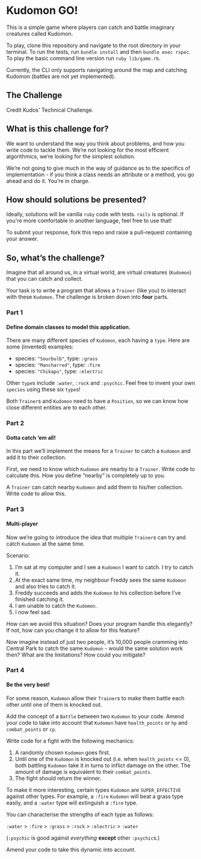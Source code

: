 # Kudomon GO!
This is a simple game where players can catch and battle imaginary creatures called Kudomon.

To play, clone this repository and navigate to the root directory in your terminal. To run the tests, run `bundle install` and then `bundle exec rspec`. To play the basic command line version run `ruby lib/game.rb`.

Currently, the CLI only supports navigating around the map and catching Kudomon (battles are not yet implemented).

## The Challenge
Credit Kudos' Technical Challenge.

## What is this challenge for?
We want to understand the way you think about problems, and how you write code to tackle them. We’re not looking for the most efficient algorithmics, we’re looking for the simplest solution.

We’re not going to give much in the way of guidance as to the specifics of implementation - if you think a class needs an attribute or a method, you go ahead and do it. You’re in charge.

## How should solutions be presented?
Ideally, solutions will be vanilla `ruby` code with tests. `rails` is optional. If you're more comfortable in another language, feel free to use that!

To submit your response, fork this repo and raise a pull-request containing your answer.

## So, what’s the challenge?
Imagine that all around us, in a virtual world, are virtual creatures (`Kudomon`) that you can catch and collect.

Your task is to write a program that allows a `Trainer` (like you) to interact with these `Kudomon`. The challenge is broken down into **four** parts.

### Part 1
#### Define domain classes to model this application.
There are many different species of `Kudomon`, each having a `type`. Here are some (invented) examples:

- species: `"Sourbulb"`, type: `:grass`
- species: `"Mancharred"`, type: `:fire`
- species: `"Chikapu"`, type: `:electric`

Other `type`s include `:water`, `:rock` and `:psychic`. Feel free to invent your own `species` using these six `type`s!

Both `Trainer`s and `Kudomon` need to have a `Position`, so we can know how close different entities are to each other.

### Part 2
#### Gotta catch ‘em all!
In this part we’ll implement the means for a `Trainer` to catch a `Kudomon` and add it to their collection.

First, we need to know which `Kudomon` are nearby to a `Trainer`. Write code to calculate this. How you define “nearby” is completely up to you.

A `Trainer` can catch nearby `Kudomon` and add them to his/her collection. Write code to allow this.

### Part 3
#### Multi-player
Now we’re going to introduce the idea that multiple `Trainer`s can try and catch `Kudomon` at the same time.

Scenario:
1. I’m sat at my computer and I see a `Kudomon` I want to catch. I try to catch it.
2. At the exact same time, my neighbour Freddy sees the same `Kudomon` and also tries to catch it.
3. Freddy succeeds and adds the `Kudomon` to his collection before I’ve finished catching it.
4. I am unable to catch the `Kudomon`.
5. I now feel sad.

How can we avoid this situation? Does your program handle this elegantly? If not, how can you change it to allow for this feature?

Now imagine instead of just two people, it’s 10,000 people cramming into Central Park to catch the same `Kudomon` - would the same solution work then? What are the limitations? How could you mitigate?

### Part 4
#### Be the very best!
For some reason, `Kudomon` allow their `Trainer`s to make them battle each other until one of them is knocked out.

Add the concept of a `Battle` between two `Kudomon` to your code. Amend your code to take into account that `Kudomon` have `health_points` or `hp` and `combat_points` or `cp`.

Write code for a fight with the following mechanics:

1. A randomly chosen `Kudomon` goes first.
2. Until one of the `Kudomon` is knocked out (i.e. when `health_points` <= 0), both battling `Kudomon` take it in turns to inflict damage on the other. The amount of damage is equivalent to their `combat_points`.
3. The fight should return the winner.

To make it more interesting, certain types `Kudomon` are `SUPER_EFFECTIVE` against other types. For example, a `:fire` `Kudomon` will beat a grass type easily, and a `:water` type will extinguish a `:fire` type.

You can characterise the strengths of each type as follows:

`:water` > `:fire` > `:grass` > `:rock` > `:electric` > `:water`

(`:psychic` is good against *everything* **except** other `:psychic`s.)

Amend your code to take this dynamic into account.
